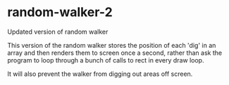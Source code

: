 # random-walker-2
Updated version of random walker

This version of the random walker stores the position of each 'dig' in an array and then renders them to screen once a second, rather than ask the program to loop through a bunch of calls to rect in every draw loop.

It will also prevent the walker from digging out areas off screen.
